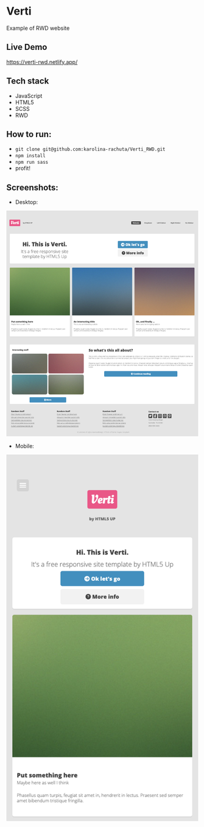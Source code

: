 # Verti
Example of RWD website

## Live Demo
https://verti-rwd.netlify.app/

## Tech stack
- JavaScript
- HTML5
- SCSS
- RWD

## How to run:
- `git clone git@github.com:karolina-rachuta/Verti_RWD.git`
- `npm install`
- `npm run sass`
- profit!

## Screenshots:
- Desktop:

![screenshot](./src/assets/desktop.png)

- Mobile:

![screenshot](./src/assets/mobile01.png)
